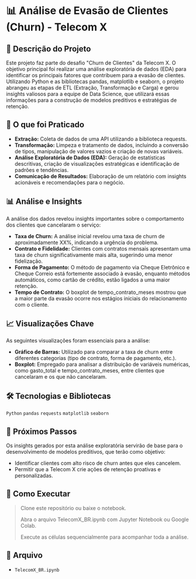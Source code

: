 # 📊 Análise de Evasão de Clientes (Churn) - Telecom X

## 📄 Descrição do Projeto
Este projeto faz parte do desafio "Churn de Clientes" da Telecom X. O objetivo principal foi realizar uma análise exploratória de dados (EDA) para identificar os principais fatores que contribuem para a evasão de clientes. Utilizando Python e as bibliotecas pandas, matplotlib e seaborn, o projeto abrangeu as etapas de ETL (Extração, Transformação e Carga) e gerou insights valiosos para a equipe de Data Science, que utilizará essas informações para a construção de modelos preditivos e estratégias de retenção.

## 🚀 O que foi Praticado
- **Extração:** Coleta de dados de uma API utilizando a biblioteca requests.
- **Transformação:** Limpeza e tratamento de dados, incluindo a conversão de tipos, manipulação de valores vazios e criação de novas variáveis.
- **Análise Exploratória de Dados (EDA):** Geração de estatísticas descritivas, criação de visualizações estratégicas e identificação de padrões e tendências.
- **Comunicação de Resultados:** Elaboração de um relatório com insights acionáveis e recomendações para o negócio.

## 📊 Análise e Insights
A análise dos dados revelou insights importantes sobre o comportamento dos clientes que cancelaram o serviço:
- **Taxa de Churn:** A análise inicial revelou uma taxa de churn de aproximadamente XX%, indicando a urgência do problema.
- **Contrato e Fidelidade:** Clientes com contratos mensais apresentam uma taxa de churn significativamente mais alta, sugerindo uma menor fidelização.
- **Forma de Pagamento:** O método de pagamento via Cheque Eletrônico e Cheque Correio está fortemente associado à evasão, enquanto métodos automáticos, como cartão de crédito, estão ligados a uma maior retenção.
- **Tempo de Contrato:** O boxplot de tempo_contrato_meses mostrou que a maior parte da evasão ocorre nos estágios iniciais do relacionamento com o cliente.

## 📈 Visualizações Chave
As seguintes visualizações foram essenciais para a análise:
- **Gráfico de Barras:** Utilizado para comparar a taxa de churn entre diferentes categorias (tipo de contrato, forma de pagamento, etc.).
- **Boxplot:** Empregado para analisar a distribuição de variáveis numéricas, como gasto_total e tempo_contrato_meses, entre clientes que cancelaram e os que não cancelaram.

## 🛠️ Tecnologias e Bibliotecas
`Python`
`pandas`
`requests`
`matplotlib`
`seaborn`

## 🎯 Próximos Passos
Os insights gerados por esta análise exploratória servirão de base para o desenvolvimento de modelos preditivos, que terão como objetivo:
- Identificar clientes com alto risco de churn antes que eles cancelem.
- Permitir que a Telecom X crie ações de retenção proativas e personalizadas.

## 🚀 Como Executar
> Clone este repositório ou baixe o notebook.
> 
> Abra o arquivo TelecomX_BR.ipynb com Jupyter Notebook ou Google Colab.
> 
> Execute as células sequencialmente para acompanhar toda a análise.

## 📎 Arquivo
- `TelecomX_BR.ipynb`
